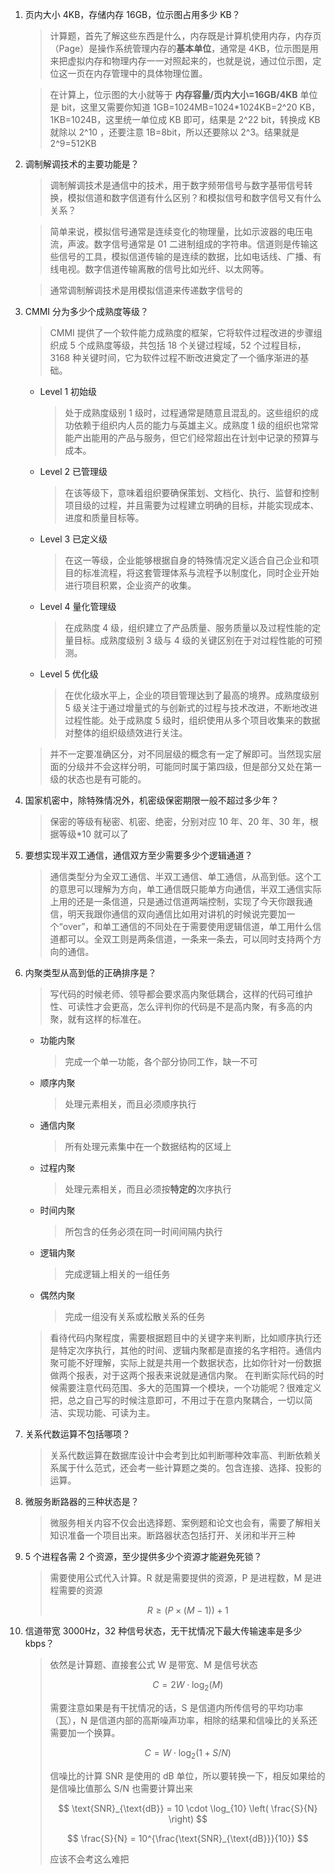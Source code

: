1. 页内大小 4KB，存储内存 16GB，位示图占用多少 KB？

   > 计算题，首先了解这些东西是什么，内存既是计算机使用内存，内存页（Page）是操作系统管理内存的**基本单位**，通常是 4KB，位示图是用来把虚拟内存和物理内存一一对照起来的，也就是说，通过位示图，定位这一页在内存管理中的具体物理位置。

   > 在计算上，位示图的大小就等于 **内存容量/页内大小=16GB/4KB** 单位是 bit，这里又需要你知道 1GB=1024MB=1024\*1024KB=2^20 KB，1KB=1024B，这里统一单位成 KB 即可，结果是 2^22 bit，转换成 KB 就除以 2^10 ，还要注意 1B=8bit，所以还要除以 2^3。结果就是 2^9=512KB

2. 调制解调技术的主要功能是？

   > 调制解调技术是通信中的技术，用于数字频带信号与数字基带信号转换，模拟信道和数字信道有什么区别？和模拟信号和数字信号又有什么关系？

   > 简单来说，模拟信号通常是连续变化的物理量，比如示波器的电压电流，声波。数字信号通常是 01 二进制组成的字符串。信道则是传输这些信号的工具，模拟信道传输的是连续的数据，比如电话线、广播、有线电视。数字信道传输离散的信号比如光纤、以太网等。

   > 通常调制解调技术是用模拟信道来传递数字信号的

3. CMMI 分为多少个成熟度等级？

   > CMMI 提供了一个软件能力成熟度的框架，它将软件过程改进的步骤组织成 5 个成熟度等级，共包括 18 个关键过程域，52 个过程目标，3168 种关键时间，它为软件过程不断改进奠定了一个循序渐进的基础。

   - Level 1 初始级
     > 处于成熟度级别 1 级时，过程通常是随意且混乱的。这些组织的成功依赖于组织内人员的能力与英雄主义。成熟度 1 级的组织也常常能产出能用的产品与服务，但它们经常超出在计划中记录的预算与成本。
   - Level 2 已管理级
     > 在该等级下，意味着组织要确保策划、文档化、执行、监督和控制项目级的过程，并且需要为过程建立明确的目标，并能实现成本、进度和质量目标等。
   - Level 3 已定义级
     > 在这一等级，企业能够根据自身的特殊情况定义适合自己企业和项目的标准流程，将这套管理体系与流程予以制度化，同时企业开始进行项目积累，企业资产的收集。
   - Level 4 量化管理级
     > 在成熟度 4 级，组织建立了产品质量、服务质量以及过程性能的定量目标。成熟度级别 3 级与 4 级的关键区别在于对过程性能的可预测。
   - Level 5 优化级
     > 在优化级水平上，企业的项目管理达到了最高的境界。成熟度级别 5 级关注于通过增量式的与创新式的过程与技术改进，不断地改进过程性能。处于成熟度 5 级时，组织使用从多个项目收集来的数据对整体的组织级绩效进行关注。

   > 并不一定要准确区分，对不同层级的概念有一定了解即可。当然现实层面的分级并不会这样分明，可能同时属于第四级，但是部分又处在第一级的状态也是有可能的。

4. 国家机密中，除特殊情况外，机密级保密期限一般不超过多少年？

   > 保密的等级有秘密、机密、绝密，分别对应 10 年、20 年、30 年，根据等级\*10 就可以了

5. 要想实现半双工通信，通信双方至少需要多少个逻辑通道？

   > 通信类型分为全双工通信、半双工通信、单工通信，从高到低。这个工的意思可以理解为方向，单工通信既只能单方向通信，半双工通信实际上用的还是一条信道，只是通过信道两端控制，实现了今天你跟我通信，明天我跟你通信的双向通信比如用对讲机的时候说完要加一个“over”，和单工通信的不同处在于需要使用逻辑信道，单工用什么信道都可以。全双工则是两条信道，一条来一条去，可以同时支持两个方向的通信。

6. 内聚类型从高到低的正确排序是？

   > 写代码的时候老师、领导都会要求高内聚低耦合，这样的代码可维护性、可读性才会更高，怎么评判你的代码是不是高内聚，有多高的内聚，就有这样的标准在。

   - 功能内聚
     > 完成一个单一功能，各个部分协同工作，缺一不可
   - 顺序内聚
     > 处理元素相关，而且必须顺序执行
   - 通信内聚
     > 所有处理元素集中在一个数据结构的区域上
   - 过程内聚
     > 处理元素相关，而且必须按**特定的**次序执行
   - 时间内聚
     > 所包含的任务必须在同一时间间隔内执行
   - 逻辑内聚
     > 完成逻辑上相关的一组任务
   - 偶然内聚
     > 完成一组没有关系或松散关系的任务

   > 看待代码内聚程度，需要根据题目中的关键字来判断，比如顺序执行还是特定次序执行，其他的时间、逻辑内聚都是直接的名字相符。通信内聚可能不好理解，实际上就是共用一个数据状态，比如你针对一份数据做两个报表，对于这两个报表来说就是通信内聚。
   > 在判断实际代码的时候需要注意代码范围、多大的范围算一个模块，一个功能呢？很难定义把，总之自己写的时候注意即可，不用过于在意内聚耦合，一切以简洁、实现功能、可读为主。

7. 关系代数运算不包括哪项？

   > 关系代数运算在数据库设计中会考到比如判断哪种效率高、判断依赖关系属于什么范式，还会考一些计算题之类的。包含连接、选择、投影的运算。

8. 微服务断路器的三种状态是？

   > 微服务相关内容不仅会出选择题、案例题和论文也会有，需要了解相关知识准备一个项目出来。断路器状态包括打开、关闭和半开三种

9. 5 个进程各需 2 个资源，至少提供多少个资源才能避免死锁？

   > 需要使用公式代入计算。R 就是需要提供的资源，P 是进程数，M 是进程需要的资源
   >
   > $$
   > R \geq (P \times (M - 1)) + 1
   > $$

10. 信道带宽 3000Hz，32 种信号状态，无干扰情况下最大传输速率是多少 kbps？

    > 依然是计算题、直接套公式 W 是带宽、M 是信号状态
    >
    > $$
    > C = 2W \cdot \log_2(M)
    > $$
    >
    > 需要注意如果是有干扰情况的话，S 是信道内所传信号的平均功率（瓦），N 是信道内部的高斯噪声功率，相除的结果和信噪比的关系还需要加一个换算。
    >
    > $$
    > C = W \cdot \log_2(1 + S/N)
    > $$
    >
    > 信噪比的计算 SNR 是使用的 dB 单位，所以要转换一下，相反如果给的是信噪比值那么 S/N 也需要计算出来
    >
    > $$
    > \text{SNR}_{\text{dB}} = 10 \cdot \log_{10} \left( \frac{S}{N} \right)
    > $$
    >
    > $$
    > \frac{S}{N} = 10^{\frac{\text{SNR}_{\text{dB}}}{10}}
    > $$
    >
    > 应该不会考这么难把
